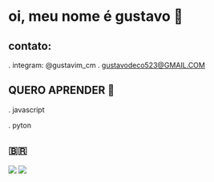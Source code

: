# oi, meu nome é gustavo 🐴
## contato:

. integram: @gustavim_cm . gustavodeco523@GMAIL.COM

## QUERO APRENDER 📑

. javascript

. pyton
## 🇧🇷

![](https://img.shields.io/badge/Scratch-4D97FF?style=for-the-badge&logo=Scratch&logoColor=white)
![](https://img.shields.io/badge/JavaScript-323330?style=for-the-badge&logo=javascript&logoColor=F7DF1E)

